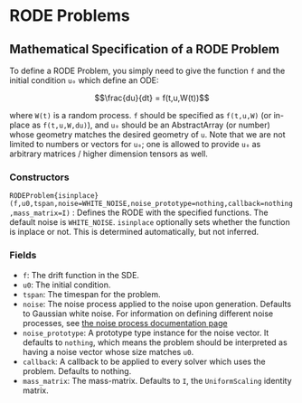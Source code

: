 # RODE Problems

## Mathematical Specification of a RODE Problem

To define a RODE Problem, you simply need to give the function ``f`` and the initial
condition ``u₀`` which define an ODE:

```math
\frac{du}{dt} = f(t,u,W(t))
```

where `W(t)` is a random process. `f` should be specified as `f(t,u,W)`
(or in-place as `f(t,u,W,du)`), and `u₀` should be an AbstractArray (or number)
whose geometry matches the desired geometry of `u`. Note that we are not limited
to numbers or vectors for `u₀`; one is allowed to provide `u₀` as arbitrary matrices
/ higher dimension tensors as well.

### Constructors

`RODEProblem{isinplace}(f,u0,tspan,noise=WHITE_NOISE,noise_prototype=nothing,callback=nothing,mass_matrix=I)` :
Defines the RODE with the specified functions. The default noise is `WHITE_NOISE`.
`isinplace` optionally sets whether the function is inplace or not. This is
determined automatically, but not inferred.

### Fields

* `f`: The drift function in the SDE.
* `u0`: The initial condition.
* `tspan`: The timespan for the problem.
* `noise`: The noise process applied to the noise upon generation. Defaults to
  Gaussian white noise. For information on defining different noise processes,
  see [the noise process documentation page](../../features/noise_process.html)
* `noise_prototype`: A prototype type instance for the noise vector. It defaults
  to `nothing`, which means the problem should be interpreted as having a noise
  vector whose size matches `u0`.
* `callback`: A callback to be applied to every solver which uses the problem.
  Defaults to nothing.
* `mass_matrix`: The mass-matrix. Defaults to `I`, the `UniformScaling` identity matrix.
